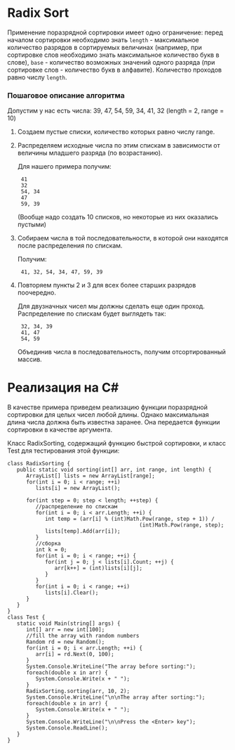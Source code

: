 # Radix Sort

Применение поразрядной сортировки имеет одно ограничение: перед началом сортировки необходимо знать
`length` - максимальное количество разрядов в сортируемых величинах (например, при сортировке слов необходимо знать максимальное количество букв в слове),
`base` - количество возможных значений одного разряда (при сортировке слов - количество букв в алфавите).
Количество проходов равно числу `length`.

### Пошаговое описание алгоритма

Допустим у нас есть числа: 39, 47, 54, 59, 34, 41, 32 (length = 2, range = 10)

1. Создаем пустые списки, количество которых равно числу range.

2. Распределяем исходные числа по этим спискам в зависимости от величины младшего разряда (по возрастанию).
    
    Для нашего примера получим:
        
        41
        32
        54, 34
        47
        59, 39

    (Вообще надо создать 10 списков, но некоторые из них оказались пустыми)

3. Собираем числа в той последовательности, в которой они находятся после распределения по спискам.

    Получим:
    
        41, 32, 54, 34, 47, 59, 39

4. Повторяем пункты 2 и 3 для всех более старших разрядов поочередно.

    Для двузначных чисел мы должны сделать еще один проход. Распределение по спискам будет выглядеть так:
            
        32, 34, 39
        41, 47
        54, 59
    Объединив числа в последовательность, получим отсортированный массив.

# Реализация на C#

В качестве примера приведем реализацию функции поразрядной сортировки для целых чисел любой длины. Однако максимальная длина числа должна быть известна заранее. Она передается функции сортировки в качестве аргумента.

Класс RadixSorting, содержащий функцию быстрой сортировки, и класс Test для тестирования этой функции:

```
class RadixSorting {
   public static void sorting(int[] arr, int range, int length) {
      ArrayList[] lists = new ArrayList[range];
      for(int i = 0; i < range; ++i)
         lists[i] = new ArrayList();
			  
      for(int step = 0; step < length; ++step) {
         //распределение по спискам
         for(int i = 0; i < arr.Length; ++i) {
            int temp = (arr[i] % (int)Math.Pow(range, step + 1)) /
                                          (int)Math.Pow(range, step);
            lists[temp].Add(arr[i]);
         }
         //сборка
         int k = 0;
         for(int i = 0; i < range; ++i) {
            for(int j = 0; j < lists[i].Count; ++j) {
               arr[k++] = (int)lists[i][j];
            }
         }
         for(int i = 0; i < range; ++i)
            lists[i].Clear();
      }
   }
}
class Test {
   static void Main(string[] args) {
      int[] arr = new int[100];
      //fill the array with random numbers
      Random rd = new Random();
      for(int i = 0; i < arr.Length; ++i) {
         arr[i] = rd.Next(0, 100);
      }
      System.Console.WriteLine("The array before sorting:");
      foreach(double x in arr) {
         System.Console.Write(x + " ");
      }
      RadixSorting.sorting(arr, 10, 2);
      System.Console.WriteLine("\n\nThe array after sorting:");
      foreach(double x in arr) {
         System.Console.Write(x + " ");
      }
      System.Console.WriteLine("\n\nPress the <Enter> key");
      System.Console.ReadLine();
   }
}
```